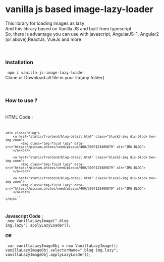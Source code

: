 # vanilla js based image-lazy-loader
This library for loading images as lazy<br/>
And this library based on Vanilla JS and built from typescript<br/>
So, there is advantage you can use with javascript, AngularJS-1, Angular2 (or above),ReactJs, VueJs and more<br/>

<br/><h3>Installation</h3>
<code>
npm i vanilla-js-image-lazy-loader
</code>
Clone or Download all file in your lib(any folder) 


<br/><h3>How to use ?</h3>
<br/>HTML Code : 
<code>

    <div class="blog">
        <a href="static/frontend/blog-detail.html" class="block3-img dis-block hov-img-zoom">
            <img class="img-fluid lazy" data-src="https://picsum.photos/seed/picsum/400/300?123489879" alt="IMG-BLOG">
        </a><br/>

        <a href="static/frontend/blog-detail.html" class="block3-img dis-block hov-img-zoom">
            <img class="img-fluid lazy" data-src="https://picsum.photos/seed/picsum/400/300?123489879" alt="IMG-BLOG">
        </a><br/>

        <a href="static/frontend/blog-detail.html" class="block3-img dis-block hov-img-zoom">
            <img class="img-fluid lazy" data-src="https://picsum.photos/seed/picsum/400/300?123489879" alt="IMG-BLOG">
        </a><br/>
        ....
    </div>
</code>

<b>Javascript Code : </b>
<br/>
<code>
    new VanillaLazyImage(".blog img.lazy").applyLazyLoader();
</code>
<br><br/>
<b>OR</b>
<br/><br/>
<code>
    var vanillaLazyImageObj = new VanillaLazyImage();
    vanillaLazyImageObj.selectorName=".blog img.lazy";
    vanillaLazyImageObj.applyLazyLoader();
</code>

<!-- and see in the example.py  -->



<!--New Section **************************-->
